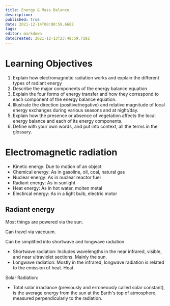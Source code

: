```yaml
---
title: Energy & Mass Balance
description: 
published: true
date: 2021-12-14T00:00:59.668Z
tags: 
editor: markdown
dateCreated: 2021-12-13T23:48:59.719Z
---
```


# Learning Objectives
1. Explain how electromagnetic radiation works and explain the different types of radiant energy
2. Describe the major components of the energy balance equation
3. Explain the four forms of energy transfer and how they correspond to each component of the energy balance equation.
4. Illustrate the direction (positive/negative) and relative magnitude of local energy exchanges during various seasons and at night/day.
5. Explain how the presence or absence of vegetation affects the local energy balance and each of its energy components.
6. Define with your own words, and put into context, all the terms in the glossary.

# Electromagnetic radiation
* Kinetic energy: Due to motion of an object
* Chemical energy: As in gasoline, oil, coal, natural gas
* Nuclear energy: As in nuclear reactor fuel
* Radiant energy: As in sunlight
* Heat energy: As in hot water, molten metal
* Electircal energy: As in a light bulb, electric motor


## Radiant energy
Most things are powered via the sun.

Can travel via vaccuum.

Can be simplified into shortwave and longwave radiation.
* Shortwave radiation: Includes wavelengths in the near infrared, visible, and near ultraviolet sections. Mainly the sun.
* Longwave radiation: Mostly in the infrared, longwave radiation is related to the emission of heat. Heat.


Solar Radiation:
* Total solar irradiance (previously and erroneously called solar constant), is the average energy from the sun at the Earth's top of atmosphere, measured perpendicularly to the radiation.
